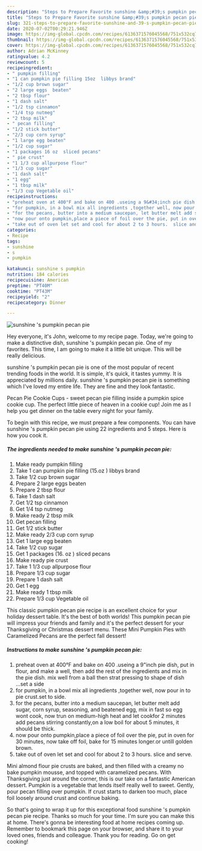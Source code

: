 ```yaml
---
description: "Steps to Prepare Favorite sunshine &amp;#39;s pumpkin pecan pie"
title: "Steps to Prepare Favorite sunshine &amp;#39;s pumpkin pecan pie"
slug: 321-steps-to-prepare-favorite-sunshine-and-39-s-pumpkin-pecan-pie
date: 2020-07-02T00:29:21.946Z
image: https://img-global.cpcdn.com/recipes/6136371576045568/751x532cq70/sunshine-s-pumpkin-pecan-pie-recipe-main-photo.jpg
thumbnail: https://img-global.cpcdn.com/recipes/6136371576045568/751x532cq70/sunshine-s-pumpkin-pecan-pie-recipe-main-photo.jpg
cover: https://img-global.cpcdn.com/recipes/6136371576045568/751x532cq70/sunshine-s-pumpkin-pecan-pie-recipe-main-photo.jpg
author: Adrian McKinney
ratingvalue: 4.2
reviewcount: 5
recipeingredient:
- " pumpkin filling"
- "1 can pumpkin pie filling 15oz  libbys brand"
- "1/2 cup brown sugar"
- "2 large eggs  beaten"
- "2 tbsp flour"
- "1 dash salt"
- "1/2 tsp cinnamon"
- "1/4 tsp nutmeg"
- "2 tbsp milk"
- " pecan filling"
- "1/2 stick butter"
- "2/3 cup corn syrup"
- "1 large egg beaten"
- "1/2 cup sugar"
- "1 packages 16 oz  sliced pecans"
- " pie crust"
- "1 1/3 cup allpurpose flour"
- "1/3 cup sugar"
- "1 dash salt"
- "1 egg"
- "1 tbsp milk"
- "1/3 cup Vegetable oil"
recipeinstructions:
- "preheat oven at 400°F and bake on 400 .useing a 9&#34;inch pie dish, put in flour, and make a well, then add the rest of the ingredients and mix in the pie dish. mix well from a ball then strat pressing to shape of dish ...set a side"
- "for pumpkin, in a bowl mix all ingredients ,together well, now pour in to pie crust.set to side."
- "for the pecans, butter into a medium saucepan, let butter melt add sugar, corn syrup, seasoning, and beatened egg, mix in fast so egg wont cook, now trun on medium-high heat and let cookfor 2 minutes add pecans stirring constantly,on a low  boil for about 5 minutes, it should be thick."
- "now pour onto pumpkin,place a piece of foil over the pie, put in oven for 30 minutes, now take off foil, bake for 15 minutes longer.or untill golden brown."
- "take out of oven let set and cool for about 2 to 3 hours.  slice and serve."
categories:
- Recipe
tags:
- sunshine
- s
- pumpkin

katakunci: sunshine s pumpkin 
nutrition: 184 calories
recipecuisine: American
preptime: "PT40M"
cooktime: "PT43M"
recipeyield: "2"
recipecategory: Dinner

---
```



![sunshine &#39;s pumpkin pecan pie](https://img-global.cpcdn.com/recipes/6136371576045568/751x532cq70/sunshine-s-pumpkin-pecan-pie-recipe-main-photo.jpg)

Hey everyone, it's John, welcome to my recipe page. Today, we're going to make a distinctive dish, sunshine &#39;s pumpkin pecan pie. One of my favorites. This time, I am going to make it a little bit unique. This will be really delicious.

sunshine &#39;s pumpkin pecan pie is one of the most popular of recent trending foods in the world. It is simple, it's quick, it tastes yummy. It is appreciated by millions daily. sunshine &#39;s pumpkin pecan pie is something which I've loved my entire life. They are fine and they look fantastic.

Pecan Pie Cookie Cups - sweet pecan pie filling inside a pumpkin spice cookie cup. The perfect little piece of heaven in a cookie cup! Join me as I help you get dinner on the table every night for your family.


To begin with this recipe, we must prepare a few components. You can have sunshine &#39;s pumpkin pecan pie using 22 ingredients and 5 steps. Here is how you cook it.

<!--inarticleads1-->

##### The ingredients needed to make sunshine &#39;s pumpkin pecan pie:

1. Make ready  pumpkin filling
1. Take 1 can pumpkin pie filling (15.oz ) libbys brand
1. Take 1/2 cup brown sugar
1. Prepare 2 large eggs  beaten
1. Prepare 2 tbsp flour
1. Take 1 dash salt
1. Get 1/2 tsp cinnamon
1. Get 1/4 tsp nutmeg
1. Make ready 2 tbsp milk
1. Get  pecan filling
1. Get 1/2 stick butter
1. Make ready 2/3 cup corn syrup
1. Get 1 large egg beaten
1. Take 1/2 cup sugar
1. Get 1 packages (16. oz ) sliced pecans
1. Make ready  pie crust
1. Take 1 1/3 cup allpurpose flour
1. Prepare 1/3 cup sugar
1. Prepare 1 dash salt
1. Get 1 egg
1. Make ready 1 tbsp milk
1. Prepare 1/3 cup Vegetable oil


This classic pumpkin pecan pie recipe is an excellent choice for your holiday dessert table. It&#39;s the best of both worlds! This pumpkin pecan pie will impress your friends and family and it&#39;s the perfect dessert for your Thanksgiving or Christmas dessert menu. These Mini Pumpkin Pies with Caramelized Pecans are the perfect fall dessert! 

<!--inarticleads2-->

##### Instructions to make sunshine &#39;s pumpkin pecan pie:

1. preheat oven at 400°F and bake on 400 .useing a 9&#34;inch pie dish, put in flour, and make a well, then add the rest of the ingredients and mix in the pie dish. mix well from a ball then strat pressing to shape of dish ...set a side
1. for pumpkin, in a bowl mix all ingredients ,together well, now pour in to pie crust.set to side.
1. for the pecans, butter into a medium saucepan, let butter melt add sugar, corn syrup, seasoning, and beatened egg, mix in fast so egg wont cook, now trun on medium-high heat and let cookfor 2 minutes add pecans stirring constantly,on a low  boil for about 5 minutes, it should be thick.
1. now pour onto pumpkin,place a piece of foil over the pie, put in oven for 30 minutes, now take off foil, bake for 15 minutes longer.or untill golden brown.
1. take out of oven let set and cool for about 2 to 3 hours.  slice and serve.


Mini almond flour pie crusts are baked, and then filled with a creamy no bake pumpkin mousse, and topped with caramelized pecans. With Thanksgiving just around the corner, this is our take on a fantastic American dessert. Pumpkin is a vegetable that lends itself really well to sweet. Gently, pour pecan filling over pumpkin. If crust starts to darken too much, place foil loosely around crust and continue baking. 

So that's going to wrap it up for this exceptional food sunshine &#39;s pumpkin pecan pie recipe. Thanks so much for your time. I'm sure you can make this at home. There's gonna be interesting food at home recipes coming up. Remember to bookmark this page on your browser, and share it to your loved ones, friends and colleague. Thank you for reading. Go on get cooking!
